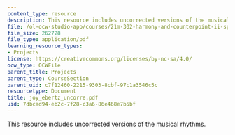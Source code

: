 ```yaml
---
content_type: resource
description: This resource includes uncorrected versions of the musical rhythms.
file: /ol-ocw-studio-app/courses/21m-302-harmony-and-counterpoint-ii-spring-2005/7dbcad94eb2c7f28c3a686e468e7b5bf_joy_ebertz_uncorre.pdf
file_size: 262728
file_type: application/pdf
learning_resource_types:
- Projects
license: https://creativecommons.org/licenses/by-nc-sa/4.0/
ocw_type: OCWFile
parent_title: Projects
parent_type: CourseSection
parent_uid: c7f12460-2215-9303-8cbf-97c1a3546c5c
resourcetype: Document
title: joy_ebertz_uncorre.pdf
uid: 7dbcad94-eb2c-7f28-c3a6-86e468e7b5bf
---
```

This resource includes uncorrected versions of the musical rhythms.